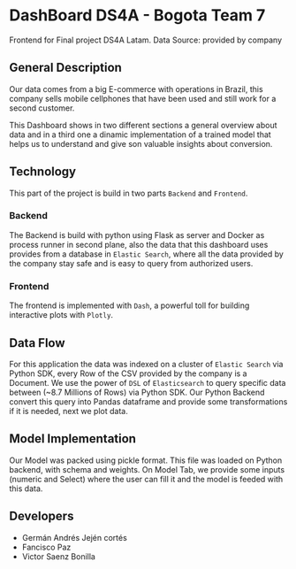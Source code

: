 # DashBoard DS4A - Bogota Team 7

Frontend for Final project DS4A Latam.
Data Source: provided by company

## General Description

Our data comes from a big E-commerce with operations in Brazil, this company sells mobile cellphones
that have been used and still work for a second customer.

This Dashboard shows in two different sections a general overview about data and in a third one a dinamic
implementation of a trained model that helps us to understand and give son valuable insights
about conversion.

## Technology

This part of the project is build in two parts `Backend` and `Frontend`.

### Backend

The Backend is build with python using Flask as server and Docker as process runner in second plane, 
also the data that this dashboard uses provides from a database in `Elastic Search`, where all the data provided
by the company stay safe and is easy to query from authorized users.

### Frontend

The frontend is implemented with `Dash`, a powerful toll for building interactive plots with `Plotly`.

## Data Flow

For this application the data was indexed on a cluster of `Elastic Search` via Python SDK, every Row of the CSV provided by the company 
is a Document. We use the power of `DSL` of `Elasticsearch` to query specific data between (~8.7 Millions of Rows) via Python SDK.
Our Python Backend convert this query into Pandas dataframe and provide some transformations if it is needed, next
we plot data.

## Model Implementation
Our Model was packed using pickle format. This file was loaded on Python backend, with schema and weights. On Model Tab,
we provide some inputs (numeric and Select) where the user can fill it and the model is feeded with this data.

## Developers
- Germán Andrés Jején cortés
- Fancisco Paz
- Victor Saenz Bonilla



